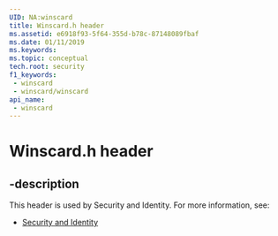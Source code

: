 ```yaml
---
UID: NA:winscard
title: Winscard.h header
ms.assetid: e6918f93-5f64-355d-b78c-87148089fbaf
ms.date: 01/11/2019
ms.keywords: 
ms.topic: conceptual
tech.root: security
f1_keywords:
 - winscard
 - winscard/winscard
api_name:
 - winscard
---
```


# Winscard.h header


## -description

This header is used by Security and Identity. For more information, see:

- [Security and Identity](../_security/index.md)

